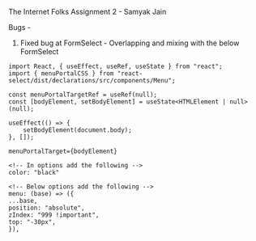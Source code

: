 The Internet Folks Assignment 2 - Samyak Jain

Bugs -

1. Fixed bug at FormSelect - Overlapping and mixing with the below FormSelect

```
import React, { useEffect, useRef, useState } from "react";
import { menuPortalCSS } from "react-select/dist/declarations/src/components/Menu";

const menuPortalTargetRef = useRef(null);
const [bodyElement, setBodyElement] = useState<HTMLElement | null>(null);

useEffect(() => {
    setBodyElement(document.body);
}, []);

menuPortalTarget={bodyElement}

<!-- In options add the following -->
color: "black"

<!-- Below options add the following -->
menu: (base) => ({
...base,
position: "absolute",
zIndex: "999 !important",
top: "-30px",
}),

```
